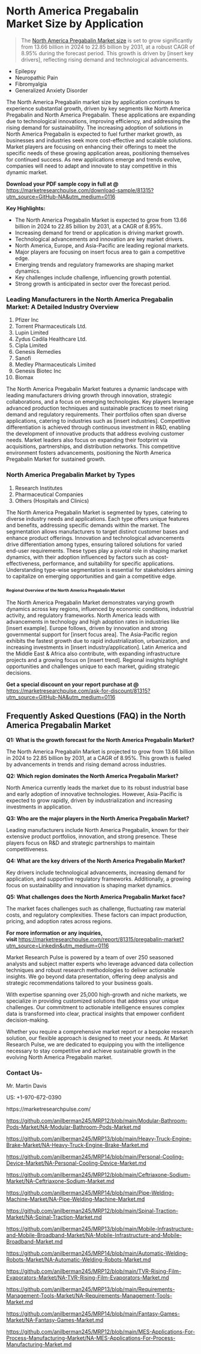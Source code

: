 <h1>North America Pregabalin Market&nbsp;Size by Application</h1><blockquote><p>The <a href="https://marketresearchpulse.com/download-sample/81315?utm_source=GitHub-NA&amp;utm_medium=0116">North America Pregabalin Market size</a> is set to grow significantly from 13.66 billion in 2024 to 22.85 billion by 2031, at a robust CAGR of 8.95% during the forecast period. This growth is driven by [insert key drivers], reflecting rising demand and technological advancements.</p></blockquote><ul><li>Epilepsy<li> Neuropathic Pain<li> Fibromyalgia<li> Generalized Anxiety Disorder</li></ul><p>The North America Pregabalin market size by application continues to experience substantial growth, driven by key segments like North America Pregabalin and North America Pregabalin. These applications are expanding due to technological innovations, improving efficiency, and addressing the rising demand for sustainability. The increasing adoption of solutions in North America Pregabalin is expected to fuel further market growth, as businesses and industries seek more cost-effective and scalable solutions. Market players are focusing on enhancing their offerings to meet the specific needs of these growing application areas, positioning themselves for continued success. As new applications emerge and trends evolve, companies will need to adapt and innovate to stay competitive in this dynamic market.</p><p><strong>Download your PDF sample copy in full at @ </strong><a href="https://marketresearchpulse.com/download-sample/81315?utm_source=GitHub-NA&amp;utm_medium=0116">https://marketresearchpulse.com/download-sample/81315?utm_source=GitHub-NA&amp;utm_medium=0116</a></p><p><strong>Key Highlights: </strong></p><ul><li>The North America Pregabalin Market is expected to grow from 13.66 billion in 2024 to 22.85 billion by 2031, at a CAGR of 8.95%.</li><li>Increasing demand for trend or application is driving market growth.</li><li>Technological advancements and innovation are key market drivers.</li><li>North America, Europe, and Asia-Pacific are leading regional markets.</li><li>Major players are focusing on insert focus area to gain a competitive edge.</li><li>Emerging trends and regulatory frameworks are shaping market dynamics.</li><li>Key challenges include challenge, influencing growth potential.</li><li>Strong growth is anticipated in sector over the forecast period.</li></ul><h3>Leading Manufacturers in the North America Pregabalin Market: A Detailed Industry Overview</h3><ol><li>Pfizer Inc</li><li>Torrent Pharmaceuticals Ltd.</li><li>Lupin Limited</li><li>Zydus Cadila Healthcare Ltd.</li><li>Cipla Limited</li><li>Genesis Remedies</li><li>Sanofi</li><li>Medley Pharmaceuticals Limited</li><li>Genesis Biotec Inc</li><li>Biomax</li></ol><div class="flex max-w-full flex-col flex-grow"><div class="min-h-8 text-message flex w-full flex-col items-end gap-2 whitespace-normal break-words [.text-message+&amp;]:mt-5" dir="auto" data-message-author-role="assistant" data-message-id="fd8432e4-4910-450d-b182-61b7bfb0a01f" data-message-model-slug="gpt-4o"><div class="flex w-full flex-col gap-1 empty:hidden first:pt-[3px]"><div class="markdown prose w-full break-words dark:prose-invert light"><p>The North America Pregabalin Market features a dynamic landscape with leading manufacturers driving growth through innovation, strategic collaborations, and a focus on emerging technologies. Key players leverage advanced production techniques and sustainable practices to meet rising demand and regulatory requirements. Their portfolios often span diverse applications, catering to industries such as [insert industries]. Competitive differentiation is achieved through continuous investment in R&amp;D, enabling the development of innovative products that address evolving customer needs. Market leaders also focus on expanding their footprint via acquisitions, partnerships, and distribution networks. This competitive environment fosters advancements, positioning the North America Pregabalin Market for sustained growth.</p></div></div></div></div><h3>North America Pregabalin Market by Types</h3><ol><li>Research Institutes<li> Pharmaceutical Companies<li> Others (Hospitals and Clinics)</li></ol><div class="flex max-w-full flex-col flex-grow"><div class="min-h-8 text-message flex w-full flex-col items-end gap-2 whitespace-normal break-words [.text-message+&amp;]:mt-5" dir="auto" data-message-author-role="assistant" data-message-id="084470be-0bb7-4664-bddf-5156b4f41249" data-message-model-slug="gpt-4o-mini"><div class="flex w-full flex-col gap-1 empty:hidden first:pt-[3px]"><div class="markdown prose w-full break-words dark:prose-invert light"><p>The North America Pregabalin Market is segmented by types, catering to diverse industry needs and applications. Each type offers unique features and benefits, addressing specific demands within the market. The segmentation allows manufacturers to target distinct customer bases and enhance product offerings. Innovation and technological advancements drive differentiation among types, ensuring tailored solutions for varied end-user requirements. These types play a pivotal role in shaping market dynamics, with their adoption influenced by factors such as cost-effectiveness, performance, and suitability for specific applications. Understanding type-wise segmentation is essential for stakeholders aiming to capitalize on emerging opportunities and gain a competitive edge.</p></div></div></div></div><h3><span style="font-size: 11px;">Regional Overview of the North America Pregabalin Market</span></h3><div class="flex max-w-full flex-col flex-grow"><div class="min-h-8 text-message flex w-full flex-col items-end gap-2 whitespace-normal break-words [.text-message+&amp;]:mt-5" dir="auto" data-message-author-role="assistant" data-message-id="e9038762-ce64-4e30-91c9-9bd413514231" data-message-model-slug="gpt-4o-mini"><div class="flex w-full flex-col gap-1 empty:hidden first:pt-[3px]"><div class="markdown prose w-full break-words dark:prose-invert light"><p>The North America Pregabalin Market demonstrates varying growth dynamics across key regions, influenced by economic conditions, industrial activity, and regulatory frameworks. North America leads with advancements in technology and high adoption rates in industries like [insert example]. Europe follows, driven by innovation and strong governmental support for [insert focus area]. The Asia-Pacific region exhibits the fastest growth due to rapid industrialization, urbanization, and increasing investments in [insert industry/application]. Latin America and the Middle East &amp; Africa also contribute, with expanding infrastructure projects and a growing focus on [insert trend]. Regional insights highlight opportunities and challenges unique to each market, guiding strategic decisions.</p></div></div></div></div><p><strong>Get a special discount on your report purchase at @ </strong><a href="https://marketresearchpulse.com/ask-for-discount/81315?utm_source=GitHub-NA&amp;utm_medium=0116">https://marketresearchpulse.com/ask-for-discount/81315?utm_source=GitHub-NA&amp;utm_medium=0116</a></p><h2>Frequently Asked Questions (FAQ) in the North America Pregabalin Market</h2><p><strong>Q1: What is the growth forecast for the North America Pregabalin Market?</strong></p><p>The North America Pregabalin Market is projected to grow from 13.66 billion in 2024 to 22.85 billion by 2031, at a CAGR of 8.95%. This growth is fueled by advancements in trends and rising demand across industries.</p><p><strong>Q2: Which region dominates the North America Pregabalin Market?</strong></p><p>North America currently leads the market due to its robust industrial base and early adoption of innovative technologies. However, Asia-Pacific is expected to grow rapidly, driven by industrialization and increasing investments in application.</p><p><strong>Q3: Who are the major players in the North America Pregabalin Market?</strong></p><p>Leading manufacturers include North America Pregabalin, known for their extensive product portfolios, innovation, and strong presence. These players focus on R&amp;D and strategic partnerships to maintain competitiveness.</p><p><strong>Q4: What are the key drivers of the North America Pregabalin Market?</strong></p><p>Key drivers include technological advancements, increasing demand for application, and supportive regulatory frameworks. Additionally, a growing focus on sustainability and innovation is shaping market dynamics.</p><p><strong>Q5: What challenges does the North America Pregabalin Market face?</strong></p><p>The market faces challenges such as challenge, fluctuating raw material costs, and regulatory complexities. These factors can impact production, pricing, and adoption rates across regions.</p><p><strong>For more information or any inquiries, visit&nbsp;</strong><a href="https://marketresearchpulse.com/report/81315/pregabalin-market?utm_source=Linkedin&utm_medium=0116">https://marketresearchpulse.com/report/81315/pregabalin-market?utm_source=Linkedin&utm_medium=0116</a></p><p>Market Research Pulse is powered by a team of over 250 seasoned analysts and subject matter experts who leverage advanced data collection techniques and robust research methodologies to deliver actionable insights. We go beyond data presentation, offering deep analysis and strategic recommendations tailored to your business goals.</p><p>With expertise spanning over 25,000 high-growth and niche markets, we specialize in providing customized solutions that address your unique challenges. Our commitment to actionable intelligence ensures complex data is transformed into clear, practical insights that empower confident decision-making.</p><p>Whether you require a comprehensive market report or a bespoke research solution, our flexible approach is designed to meet your needs. At Market Research Pulse, we are dedicated to equipping you with the intelligence necessary to stay competitive and achieve sustainable growth in the evolving North America Pregabalin market.</p><h3><strong>Contact Us-</strong></h3><p>Mr. Martin Davis</p><p>US: +1-970-672-0390</p><p>https://marketresearchpulse.com/</p><p><a href="https://github.com/anilberman245/MRP12/blob/main/Modular-Bathroom-Pods-Market/NA-Modular-Bathroom-Pods-Market.md">https://github.com/anilberman245/MRP12/blob/main/Modular-Bathroom-Pods-Market/NA-Modular-Bathroom-Pods-Market.md</a></p><p><a href="https://github.com/anilberman245/MRP13/blob/main/Heavy-Truck-Engine-Brake-Market/NA-Heavy-Truck-Engine-Brake-Market.md">https://github.com/anilberman245/MRP13/blob/main/Heavy-Truck-Engine-Brake-Market/NA-Heavy-Truck-Engine-Brake-Market.md</a></p><p><a href="https://github.com/anilberman245/MRP14/blob/main/Personal-Cooling-Device-Market/NA-Personal-Cooling-Device-Market.md">https://github.com/anilberman245/MRP14/blob/main/Personal-Cooling-Device-Market/NA-Personal-Cooling-Device-Market.md</a></p><p><a href="https://github.com/anilberman245/MRP12/blob/main/Ceftriaxone-Sodium-Market/NA-Ceftriaxone-Sodium-Market.md">https://github.com/anilberman245/MRP12/blob/main/Ceftriaxone-Sodium-Market/NA-Ceftriaxone-Sodium-Market.md</a></p><p><a href="https://github.com/anilberman245/MRP14/blob/main/Pipe-Welding-Machine-Market/NA-Pipe-Welding-Machine-Market.md">https://github.com/anilberman245/MRP14/blob/main/Pipe-Welding-Machine-Market/NA-Pipe-Welding-Machine-Market.md</a></p><p><a href="https://github.com/anilberman245/MRP12/blob/main/Spinal-Traction-Market/NA-Spinal-Traction-Market.md">https://github.com/anilberman245/MRP12/blob/main/Spinal-Traction-Market/NA-Spinal-Traction-Market.md</a></p><p><a href="https://github.com/anilberman245/MRP13/blob/main/Mobile-Infrastructure-and-Mobile-Broadband-Market/NA-Mobile-Infrastructure-and-Mobile-Broadband-Market.md">https://github.com/anilberman245/MRP13/blob/main/Mobile-Infrastructure-and-Mobile-Broadband-Market/NA-Mobile-Infrastructure-and-Mobile-Broadband-Market.md</a></p><p><a href="https://github.com/anilberman245/MRP14/blob/main/Automatic-Welding-Robots-Market/NA-Automatic-Welding-Robots-Market.md">https://github.com/anilberman245/MRP14/blob/main/Automatic-Welding-Robots-Market/NA-Automatic-Welding-Robots-Market.md</a></p><p><a href="https://github.com/anilberman245/MRP12/blob/main/TVR-Rising-Film-Evaporators-Market/NA-TVR-Rising-Film-Evaporators-Market.md">https://github.com/anilberman245/MRP12/blob/main/TVR-Rising-Film-Evaporators-Market/NA-TVR-Rising-Film-Evaporators-Market.md</a></p><p><a href="https://github.com/anilberman245/MRP13/blob/main/Requirements-Management-Tools-Market/NA-Requirements-Management-Tools-Market.md">https://github.com/anilberman245/MRP13/blob/main/Requirements-Management-Tools-Market/NA-Requirements-Management-Tools-Market.md</a></p><p><a href="https://github.com/anilberman245/MRP14/blob/main/Fantasy-Games-Market/NA-Fantasy-Games-Market.md">https://github.com/anilberman245/MRP14/blob/main/Fantasy-Games-Market/NA-Fantasy-Games-Market.md</a></p><p><a href="https://github.com/anilberman245/MRP12/blob/main/MES-Applications-For-Process-Manufacturing-Market/NA-MES-Applications-For-Process-Manufacturing-Market.md">https://github.com/anilberman245/MRP12/blob/main/MES-Applications-For-Process-Manufacturing-Market/NA-MES-Applications-For-Process-Manufacturing-Market.md</a></p>

